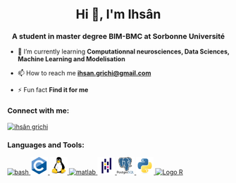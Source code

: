 <h1 align="center">Hi 👋, I'm Ihsân</h1>
<h3 align="center">A student in master degree BIM-BMC at Sorbonne Université</h3>

- 🌱 I’m currently learning **Computationnal neurosciences, Data Sciences, Machine Learning and Modelisation**

- 📫 How to reach me **ihsan.grichi@gmail.com**

- ⚡ Fun fact **Find it for me**

<h3 align="left">Connect with me:</h3>
<p align="left">
<a href="https://linkedin.com/in/ihsân grichi" target="blank"><img align="center" src="https://raw.githubusercontent.com/rahuldkjain/github-profile-readme-generator/master/src/images/icons/Social/linked-in-alt.svg" alt="ihsân grichi" height="30" width="40" /></a>
</p>

<h3 align="left">Languages and Tools:</h3>
<p align="left"> <a href="https://www.gnu.org/software/bash/" target="_blank" rel="noreferrer"> <img src="https://www.vectorlogo.zone/logos/gnu_bash/gnu_bash-icon.svg" alt="bash" width="40" height="40"/> </a> <a href="https://www.cprogramming.com/" target="_blank" rel="noreferrer"> <img src="https://raw.githubusercontent.com/devicons/devicon/master/icons/c/c-original.svg" alt="c" width="40" height="40"/> </a> <a href="https://www.linux.org/" target="_blank" rel="noreferrer"> <img src="https://raw.githubusercontent.com/devicons/devicon/master/icons/linux/linux-original.svg" alt="linux" width="40" height="40"/> </a> <a href="https://www.mathworks.com/" target="_blank" rel="noreferrer"> <img src="https://upload.wikimedia.org/wikipedia/commons/2/21/Matlab_Logo.png" alt="matlab" width="40" height="40"/> </a> <a href="https://pandas.pydata.org/" target="_blank" rel="noreferrer"> <img src="https://raw.githubusercontent.com/devicons/devicon/2ae2a900d2f041da66e950e4d48052658d850630/icons/pandas/pandas-original.svg" alt="pandas" width="40" height="40"/> </a> <a href="https://www.postgresql.org" target="_blank" rel="noreferrer"> <img src="https://raw.githubusercontent.com/devicons/devicon/master/icons/postgresql/postgresql-original-wordmark.svg" alt="postgresql" width="40" height="40"/> </a> <a href="https://www.python.org" target="_blank" rel="noreferrer"> <img src="https://raw.githubusercontent.com/devicons/devicon/master/icons/python/python-original.svg" alt="python" width="40" height="40"/>
<img src="https://cdn.discordapp.com/attachments/941269718495539310/1153758761144565882/R_logo.svg.png" alt="Logo R" width="40" height="40/>
<img src="https://cdn.discordapp.com/attachments/941269718495539310/1153764053794177124/1393093-middle.png" alt="Rstudio" width="40" height="40"/> </a> </p>
